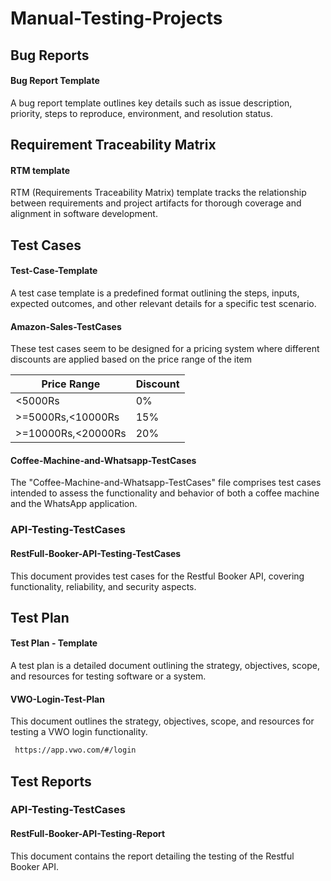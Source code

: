 # Manual-Testing-Projects
## Bug Reports
<h4>Bug Report Template</h4>
A bug report template outlines key details such as issue description, priority, steps to reproduce, environment, and resolution status. 

## Requirement Traceability Matrix
<h4>RTM template</h4>
RTM (Requirements Traceability Matrix) template tracks the relationship between requirements and project artifacts for thorough coverage and alignment in software development.

## Test Cases
<h4>Test-Case-Template</h4>
A test case template is a predefined format outlining the steps, inputs, expected outcomes, and other relevant details for a specific test scenario.

<h4>Amazon-Sales-TestCases</h4>

These test cases seem to be designed for a pricing system where different discounts are applied based on the price range of the item

| Price Range           | Discount |
|-----------------------|----------|
| <5000Rs               | 0%       |
| >=5000Rs,<10000Rs     | 15%      |
| >=10000Rs,<20000Rs    | 20%      |




<h4>Coffee-Machine-and-Whatsapp-TestCases</h4>
The "Coffee-Machine-and-Whatsapp-TestCases" file comprises test cases intended to assess the functionality and behavior of both a coffee machine and the WhatsApp application.

### API-Testing-TestCases
 <h4>RestFull-Booker-API-Testing-TestCases</h4>
This document provides  test cases for the Restful Booker API, covering functionality, reliability, and security aspects.

## Test Plan
  <h4>Test Plan - Template</h4>
  A test plan is a detailed document outlining the strategy, objectives, scope, and resources for testing software or a system.
  
  <h4>VWO-Login-Test-Plan</h4>
     This document outlines the strategy, objectives, scope, and resources for testing a VWO login functionality.
  
  ``````sh
   https://app.vwo.com/#/login
  ``````
  
## Test Reports
### API-Testing-TestCases
<h4>RestFull-Booker-API-Testing-Report</h4>
This document contains the report detailing the testing of the Restful Booker API.

 
   

